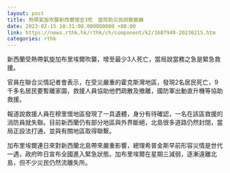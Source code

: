 ```yaml
---
layout: post
title: 熱帶氣旋吹襲新西蘭增至3死　當局助災民疏散撤離
date: 2023-02-15 10:31:08.000000000 +08:00
link: https://news.rthk.hk/rthk/ch/component/k2/1687949-20230215.htm
categories: rthk
---
```


新西蘭受熱帶氣旋加布里埃爾吹襲，增至最少3人死亡，當局說當務之急是緊急救援。

官員在聯合災情記者會表示，在受災嚴重的霍克斯灣地區，發現2名居民死亡，9千多名居民要暫離家園，救援人員協助他們疏散及撤離，國防軍出動直升機等協助救援。

報道說救援人員在穆里懷地區發現了一具遺體，身分有待確認，一名在該區救援的消防員就失聯。目前新西蘭仍有部分地區與外界斷絕，北島很多道路仍然封閉，當局正設法打通，並與有關地區取得聯繫。

加布里埃爾連日來對新西蘭北島帶來嚴重影響，總理希普金斯早前形容災情是世代一遇，政府昨日宣布全國進入緊急狀態。加布里埃爾在星期三減弱，逐漸遠離北島，但不少災民仍然流離失所。

